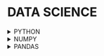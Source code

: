 # DATA SCIENCE

<details>
<summary>PYTHON</summary>

  <details>
  <summary><a href="https://github.com/JaydeepAgravat/PYTHON/blob/main/001_basics.ipynb">1. Basics</a></summary>
  
  - About Python
  - Output
  - Data Types
  - Variables
  - Comments
  - Keywords & Identifiers
  - Input
  - Type conversion
  - Literals
  </details>
  
  <details>
  <summary><a href="https://github.com/JaydeepAgravat/PYTHON/blob/main/002_operators_if_else_loops.ipynb">2. Operators | if-else | Loops</a></summary>
  
  - Operators
  - if-else
  - Modules
  - Loops
  - Nested Loop
  - Loop Control Statement
  </details>
  
  <details>
  <summary><a href="https://github.com/JaydeepAgravat/PYTHON/blob/main/003_string.ipynb">3. String</a></summary>
  
  - String
  - Creating Stings
  - Accessing Substrings from a String
  - Editing and Deleting in Strings
  - Operations on Strings
  - Common Functions
  - capitalize / title / upper / lower / swapcase
  - count / find / Index
  - endswith / startswith
  - format
  - isalnum / isalpha / isdigit / isidentifier
  - split / join
  - replace
  - strip
  - Programs on String
  </details>
  
  <details>
  <summary><a href="https://github.com/JaydeepAgravat/PYTHON/blob/main/004_time_complexity.ipynb">4. Time complexity</a></summary>
  
  - What is efficiency in programming?
  - Why efficiency is important?
  - Types of efficiency:
    - Space and Time Efficiency
  - Techniques to measure time efficiency:
    - Measuring time to execute
    - Counting operations involved
    - Abstract notion of order of growth
  - Types of orders of growth
    - constant
    - linear
    - quadratic
    - logarithmic
    - nlogn
    - exponential
  - Complexity Growth
    - O(1), O(log(n)), O(n), O(nlog(n)), O(n^2), O(2^n)
  - Examples
  </details>
  
  <details>
  <summary><a href="https://github.com/JaydeepAgravat/PYTHON/blob/main/005_list.ipynb">5. List</a></summary>
  
  - List
  - Array vs Lists
  - How lists are stored in memory
  - Characteristics of a List
  - Creating a list
  - Accessing items from a list
  - Adding Items to a List: append(), extend() & insert()
  - Editing items in a list
  - Deleting items from a list: del, remove(), pop() & clear()
  - Operators on Lists: Arithmetic, Membership, and loop
  - List Function: len(), min(), max(), sorted(), count(), index(), reverse(), sort(), copy()
  - List Comprehension
  - 2 ways to traverse a list (loop): item wise & index wise
  - zip() function
  - Disadvantages of List
  - How to take list as input from user
  - List Programs
  </details>
  
  <details>
  <summary><a href="https://github.com/JaydeepAgravat/PYTHON/blob/main/006_tuple_set_dictionary.ipynb">6. Tuple | Set | Dictionary</a></summary>
  
  - Tuple
    - Creating Tuples
    - Accessing Items
    - Editing items (error)
    - Adding items (error)
    - Deleting items
    - Operations on Tuples
    - Tuple Functions
    - Difference between Lists and Tuples
    - Why use tuple?
    - Special Syntax/ tuple unpacking/ zip()
  - Set
    - Creating Sets
    - Accessing Items (error)
    - Editing Items (error)
    - Adding Items
    - Deleting Items
    - Set Operation
    - Set Functions
    - Frozenset
    - Set Comprehension/ zip()
  - Dictionary
    - Create Dictionary
    - Accessing items
    - Adding key-value pair
    - Remove key-value pair
    - Editing key-value pair
    - Dictionary Operations
    - Dictionary Functions
    - Dictionary Comprehension/ zip()
  </details>
  
  <details>
  <summary><a href="https://github.com/JaydeepAgravat/PYTHON/blob/main/007_functions.ipynb">7. Function</a></summary>
  
  - Function
  - docstring
  - 2 Point of views
  - Parameters Vs Arguments
  - Types of Arguments
  - *args and **kwargs
  - How Functions are executed in memory
  - Without return statement
  - Variable Scope
  - Nested Functions
  - Functions are 1st class citizens
  - Benefits of using a Function
  - Lambda Function
  - Lambda vs Normal Function
  - Higher Order Functions
  - Map
  - Filter
  - Reduce
  </details>
  
  <details>
  <summary><a href="">8. OOP-1</a></summary>
  
  - Class & Object
  - Class Diagram
  - Constructor
  - Method vs Function
  - self
  - Magic Method
  </details>
  
  <details>
  <summary><a href="">9. OOP2</a></summary>
  
  - How objects access attributes
  - Attribute creation from outside of the class
  - Reference Variables
  - Pass by Reference
  - Mutability of Object
  - Encapsulation
  - Collection of objects
  - Static variables vs Instance variables
  - Static methods
  </details>
  
  <details>
  <summary><a href="">10. OOP3</a></summary>
  
  - Class Relationship
  - Aggregation (Has-A relationship)
  - Inheritance
  - Super Keyword
  - Method Overriding
  - Super Keyword
  - Types Of Inheritance
    - Single Inheritance
    - Multilevel Inheritance
    - Hierarchical Inheritance
    - Multiple Inheritance
    - Hybrid Inheritance
  - The diamond Problem
  - Polymorphism
  - Method Overriding
  - Method Overloading
  - Operator Overloading
  - Abstraction
  </details>
  
  <details>
  <summary><a href="">11. File Handling</a></summary>
  
  - Types of data in I/O
  - How file I/O is done in most programming languages
  - Writing to a new file
  - Write multiline strings
  - Writing to a existing file
  - How exactly open() works?
  - Append mode
  - Writing many lines
  - Reading from files read()
  - Reading from files readline()
  - Reading from files readlines()
  - Using Context Manager (With)
  - Working with big file
  - Seek and Tell
  - Problems with working in text mode
  - Working with binary file
  - Working with other data types in file handling
  - Serialization and Deserialization
  - JSON module: dump and load
  - Serializing and Deserializing custom objects
  - Pickling
  - Pickle Vs Json
  </details>
  
  <details>
  <summary><a href="">12. Recursion</a></summary>
  
  - a*b
  - n!
  - Palindrome String
  - Fibonacci Sequence
  - Memoization
  - Power Set
  </details>
  
  <details>
  <summary><a href="">13. Exception Handling</a></summary>
  
  - Stages Where Error May Occur
  - Syntax Error
  - Exception
  - Try - Except
  - Handling Multiple Error
  - Handling Specific Error
  - Try - Except - Else
  - Try - Except - Else - Finally
  - Raise Exception
  - Creating Custom Exception
  </details>
  
  <details>
  <summary><a href="">14. Namespace | Decorator</a></summary>
  
  - Namespaces
  - Scope and LEGB Rule
  - local & global scope
  - built-in scope
  - enclosing scope
  - Decorators
  </details>
  
  <details>
  <summary><a href="">15. Iterator</a></summary>
  
  - Iterable
  - Iterator
  - Iteration
  - Working of for loop
  - Custom for loop
  - Custom range function
  </details>
  
  <details>
  <summary><a href="">16. Generator</a></summary>
  
  - Generator Functions
  - Generator Expressions
  - Lazy Evaluation
  - Yield and Yield From
  - Custome range function with generator
  - Benefits of using a Generator
  </details>
</details>

<details>
<summary>NUMPY</summary>
</details>

<details>
<summary>PANDAS</summary>
</details>
